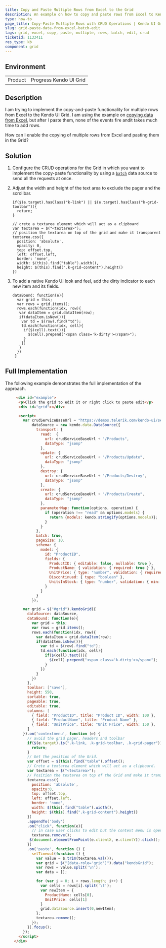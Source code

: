 ```yaml
---
title: Copy and Paste Multiple Rows from Excel to the Grid
description: An example on how to copy and paste rows from Excel to Kendo UI Grid.
type: how-to
page_title: Copy-Paste Multiple Rows with CRUD Operations | Kendo UI Grid
slug: grid-paste-data-from-excel-batch-edit
tags: grid, excel, copy, paste, multiple, rows, batch, edit, crud
ticketid: 1133411
res_type: kb
component: grid
---
```


## Environment

<table>
 <tr>
  <td>Product</td>
  <td>Progress Kendo UI Grid</td>
 </tr>
</table>


## Description

I am trying to implement the copy-and-paste functionality for multiple rows from Excel to the Kendo UI Grid. I am using the example on [copying data from Excel](https://docs.telerik.com/kendo-ui/controls/data-management/grid/how-to/excel/copy-from-excel-to-grid), but after I paste them, none of the events fire andit takes much time to add rows.

How can I enable the copying of multiple rows from Excel and pasting them in the Grid?

## Solution

1. Configure the CRUD operations for the Grid in which you want to implement the copy-paste functionality by using a [`batch`](http://docs.telerik.com/kendo-ui/api/javascript/data/datasource/configuration/batch) data source to send all the requests at once.

1. Adjust the width and height of the text area to exclude the pager and the scrollbar.

    ```
    if($(e.target).hasClass("k-link") || $(e.target).hasClass("k-grid-toolbar")){
      return;
    }

    // crete a textarea element which will act as a clipboard
    var textarea = $("<textarea>");
    // position the textarea on top of the grid and make it transparent
    textarea.css({
      position: 'absolute',
      opacity: 0,
      top: offset.top,
      left: offset.left,
      border: 'none',
      width: $(this).find("table").width(),
      height: $(this).find(".k-grid-content").height()
    })
    ```

1. To add a native Kendo UI look and feel, add the dirty indicator to each new item and its fields.

    ```
    dataBound: function(e){
      var grid = this;
      var rows = grid.items();
      rows.each(function(idx, row){
       var dataItem = grid.dataItem(row);
       if(dataItem.isNew()){
        var td = $(row).find("td");
        td.each(function(idx, cell){
         if($(cell).text()){
           $(cell).prepend("<span class='k-dirty'></span>");
         }
        })
       }
      })
     }
    ```

## Full Implementation  

The following example demonstrates the full implementation of the approach.

```html
     <div id="example">
      <p>Click the grid to edit it or right click to paste edit</p>
      <div id="grid"></div>

      <script>
        var crudServiceBaseUrl = "https://demos.telerik.com/kendo-ui/service",
            dataSource = new kendo.data.DataSource({
              transport: {
                read:  {
                  url: crudServiceBaseUrl + "/Products",
                  dataType: "jsonp"
                },
                update: {
                  url: crudServiceBaseUrl + "/Products/Update",
                  dataType: "jsonp"
                },
                destroy: {
                  url: crudServiceBaseUrl + "/Products/Destroy",
                  dataType: "jsonp"
                },
                create: {
                  url: crudServiceBaseUrl + "/Products/Create",
                  dataType: "jsonp"
                },
                parameterMap: function(options, operation) {
                  if (operation !== "read" && options.models) {
                    return {models: kendo.stringify(options.models)};
                  }
                }
              },
              batch: true,
              pageSize: 10,
              schema: {
                model: {
                  id: "ProductID",
                  fields: {
                    ProductID: { editable: false, nullable: true },
                    ProductName: { validation: { required: true } },
                    UnitPrice: { type: "number", validation: { required: true, min: 1} },
                    Discontinued: { type: "boolean" },
                    UnitsInStock: { type: "number", validation: { min: 0, required: true } }
                  }
                }
              }
            });

        var grid = $("#grid").kendoGrid({
          dataSource: dataSource,
          dataBound: function(e){
            var grid = this;
            var rows = grid.items();
            rows.each(function(idx, row){
              var dataItem = grid.dataItem(row);
              if(dataItem.isNew()){
                var td = $(row).find("td");
                td.each(function(idx, cell){
                  if($(cell).text()){
                    $(cell).prepend("<span class='k-dirty'></span>");
                  }
                })
              }
            })
          },
          toolbar: ["save"],
          height: 550,
          sortable: true,
          pageable: true,
          editable: true,
          columns: [
            { field: "ProductID", title: "Product ID", width: 100 },
            { field: "ProductName", title: "Product Name" },
            { field: "UnitPrice", title: "Unit Price", width: 150 },
          ]
        }).on('contextmenu', function (e) {
          // avoid the grid pager, headers and toolbar
          if($(e.target).is(".k-link, .k-grid-toolbar, .k-grid-pager")){
            return;
          }
          // Get the position of the Grid.
          var offset = $(this).find("table").offset();
          // Crete a textarea element which will act as a clipboard.
          var textarea = $("<textarea>");
          // Position the textarea on top of the Grid and make it transparent.
          textarea.css({
            position: 'absolute',
            opacity:0,
            top: offset.top,
            left: offset.left,
            border: 'none',
            width: $(this).find("table").width(),
            height: $(this).find(".k-grid-content").height()
          })
          .appendTo('body')
          .on("click", function(e){
            // in case user clicks to edit but the context menu is open and the textarea is over the grid's body
            textarea.remove();
           $(document.elementFromPoint(e.clientX, e.clientY)).click();
          })
          .on('paste', function () {
            setTimeout(function () {
              var value = $.trim(textarea.val());
              var grid = $("[data-role='grid']").data("kendoGrid");
              var rows = value.split('\n');
              var data = [];

              for (var i = 0; i < rows.length; i++) {
                var cells = rows[i].split('\t');
                var newItem = {
                  ProductName: cells[0],
                  UnitPrice: cells[1]
                }
                grid.dataSource.insert(0,newItem);
              };
              textarea.remove();
            });            
          }).focus();          
        });
      </script>
    </div>
```
